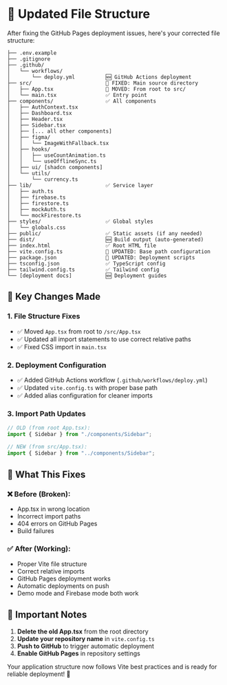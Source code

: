 # 📁 Updated File Structure

After fixing the GitHub Pages deployment issues, here's your corrected file structure:

```
├── .env.example
├── .gitignore
├── .github/
│   └── workflows/
│       └── deploy.yml          🆕 GitHub Actions deployment
├── src/                        🔧 FIXED: Main source directory
│   ├── App.tsx                 🔧 MOVED: From root to src/
│   └── main.tsx                ✅ Entry point
├── components/                 ✅ All components
│   ├── AuthContext.tsx
│   ├── Dashboard.tsx
│   ├── Header.tsx
│   ├── Sidebar.tsx
│   ├── [... all other components]
│   ├── figma/
│   │   └── ImageWithFallback.tsx
│   ├── hooks/
│   │   ├── useCountAnimation.ts
│   │   └── useOfflineSync.ts
│   ├── ui/ [shadcn components]
│   └── utils/
│       └── currency.ts
├── lib/                        ✅ Service layer
│   ├── auth.ts
│   ├── firebase.ts
│   ├── firestore.ts
│   ├── mockAuth.ts
│   └── mockFirestore.ts
├── styles/                     ✅ Global styles
│   └── globals.css
├── public/                     ✅ Static assets (if any needed)
├── dist/                       🆕 Build output (auto-generated)
├── index.html                  ✅ Root HTML file
├── vite.config.ts              🔧 UPDATED: Base path configuration
├── package.json                🔧 UPDATED: Deployment scripts
├── tsconfig.json               ✅ TypeScript config
├── tailwind.config.ts          ✅ Tailwind config
└── [deployment docs]           🆕 Deployment guides
```

## 🔧 Key Changes Made

### 1. **File Structure Fixes**
- ✅ Moved `App.tsx` from root to `/src/App.tsx`
- ✅ Updated all import statements to use correct relative paths
- ✅ Fixed CSS import in `main.tsx`

### 2. **Deployment Configuration**
- ✅ Added GitHub Actions workflow (`.github/workflows/deploy.yml`)
- ✅ Updated `vite.config.ts` with proper base path
- ✅ Added alias configuration for cleaner imports

### 3. **Import Path Updates**
```typescript
// OLD (from root App.tsx):
import { Sidebar } from "./components/Sidebar";

// NEW (from src/App.tsx):
import { Sidebar } from "../components/Sidebar";
```

## 🚀 What This Fixes

### ❌ Before (Broken):
- App.tsx in wrong location
- Incorrect import paths
- 404 errors on GitHub Pages
- Build failures

### ✅ After (Working):
- Proper Vite file structure
- Correct relative imports
- GitHub Pages deployment works
- Automatic deployments on push
- Demo mode and Firebase mode both work

## 📝 Important Notes

1. **Delete the old App.tsx** from the root directory
2. **Update your repository name** in `vite.config.ts`
3. **Push to GitHub** to trigger automatic deployment
4. **Enable GitHub Pages** in repository settings

Your application structure now follows Vite best practices and is ready for reliable deployment! 🎉